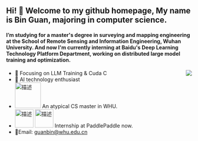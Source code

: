 ## Hi! 👋 Welcome to my github homepage, My name is **Bin Guan**, majoring in computer science.
#### I’m  studying for a master's degree in surveying and mapping engineering at the School of Remote Sensing and Information Engineering, Wuhan University. And now I'm currently interning at Baidu's Deep Learning Technology Platform Department, working on distributed large model training and optimization.

<img align="right" src="https://github-readme-stats.vercel.app/api?username=Glencsa&show_icons=true&icon_color=CE1D2D&text_color=718096&bg_color=ffffff&hide_title=true" />

- :orange_book: Focusing on LLM Training & Cuda C
- :meat_on_bone: AI technology enthusiast
- <img src="https://github.com/user-attachments/assets/a0980b83-a502-41d9-90d7-b22d3595fe2c" alt="描述" style="width: 70px;">  An atypical CS master in WHU.
- <img src="https://github.com/user-attachments/assets/87c4dfa1-02a0-4e74-b572-cb6b3737cc88" alt="描述" style="width: 50px;">  <img src="https://github.com/user-attachments/assets/ac6dc6f4-a129-40c3-91b9-7187a5986f33" alt="描述" style="width: 50px;">
Internship at PaddlePaddle now.
- 💬Email: guanbin@whu.edu.cn

<!--
<picture>
  <source media="(prefers-color-scheme: dark)" srcset="https://raw.githubusercontent.com/Glencsa/Glencsa/output/github-contribution-grid-snake-dark.svg">
  <source media="(prefers-color-scheme: light)" srcset="https://raw.githubusercontent.com/Glencsa/Glencsa/output/github-contribution-grid-snake.svg">
  <img alt="github contribution grid snake animation" src="https://raw.githubusercontent.com/Glencsa/Glencsa/output/github-contribution-grid-snake.svg">
</picture>
-->




    


<!--
**Glencsa/Glencsa** is a ✨ _special_ ✨ repository because its `README.md` (this file) appears on your GitHub profile.
🌱 <img src="https://github.com/user-attachments/assets/3eecb21a-61fa-43d6-ba26-4a3cb5203497" alt="描述" style="width: 50px;">
I am interested in learning Cuda C programming and edge device AI deployment.
Here are some ideas to get you started:

![Guanbin's GitHub stats](https://github-readme-stats.vercel.app/api?username=Glencsa&show_icons=true&theme=radical)
- 🔭 I’m currently working on ...
- 🌱 I’m currently learning ...
- 👯 I’m looking to collaborate on ...
- 🤔 I’m looking for help with ...
- 💬 Ask me about ...
- 📫 How to reach me: ...
- 😄 Pronouns: ...
- ⚡ Fun fact: ...
-->
